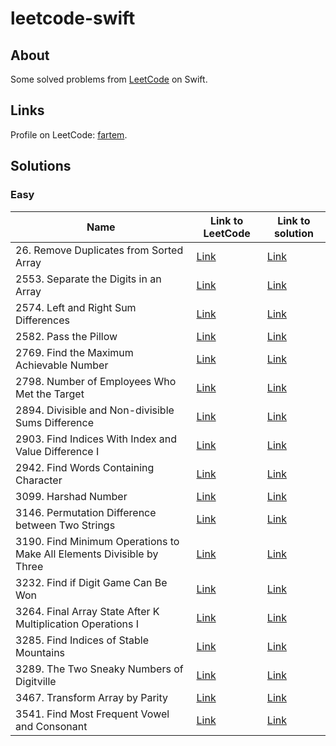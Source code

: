 # leetcode-swift

## About

Some solved problems from [LeetCode](https://leetcode.com) on Swift.

## Links

Profile on LeetCode: [fartem](https://leetcode.com/fartem/).

## Solutions

### Easy

| Name                                                                  | Link to LeetCode                                                                                       | Link to solution                                                                                       |
| --------------------------------------------------------------------- | ------------------------------------------------------------------------------------------------------ | ------------------------------------------------------------------------------------------------------ |
| 26. Remove Duplicates from Sorted Array                               | [Link](https://leetcode.com/problems/remove-duplicates-from-sorted-array/)                             | [Link](./Sources/leetcode-swift/Easy/26RemoveDuplicatesFromSortedArray.swift)                          |
| 2553. Separate the Digits in an Array                                 | [Link](https://leetcode.com/problems/separate-the-digits-in-an-array/)                                 | [Link](./Sources/leetcode-swift/Easy/2553SeparateTheDigitsInAnArray.swift)                             |
| 2574. Left and Right Sum Differences                                  | [Link](https://leetcode.com/problems/left-and-right-sum-differences/)                                  | [Link](./Sources/leetcode-swift/Easy/2574LeftAndRightSumDifferences.swift)                             |
| 2582. Pass the Pillow                                                 | [Link](https://leetcode.com/problems/pass-the-pillow/)                                                 | [Link](./Sources/leetcode-swift/Easy/2582PassThePillow.swift)                                          |
| 2769. Find the Maximum Achievable Number                              | [Link](https://leetcode.com/problems/find-the-maximum-achievable-number/)                              | [Link](./Sources/leetcode-swift/Easy/2769FindTheMaximumAchievableNumber.swift)                         |
| 2798. Number of Employees Who Met the Target                          | [Link](https://leetcode.com/problems/number-of-employees-who-met-the-target/)                          | [Link](./Sources/leetcode-swift/Easy/2798NumberOfEmployeesWhoMetTheTarget.swift)                       |
| 2894. Divisible and Non-divisible Sums Difference                     | [Link](https://leetcode.com/problems/divisible-and-non-divisible-sums-difference/)                     | [Link](./Sources/leetcode-swift/Easy/2894DivisibleAndNonDivisibleSumsDifference.swift)                 |
| 2903. Find Indices With Index and Value Difference I                  | [Link](https://leetcode.com/problems/find-indices-with-index-and-value-difference-i/)                  | [Link](./Sources/leetcode-swift/Easy/2903FindIndicesWithIndexAndValueDifferenceI.swift)                |
| 2942. Find Words Containing Character                                 | [Link](https://leetcode.com/problems/find-words-containing-character/)                                 | [Link](./Sources/leetcode-swift/Easy/2942FindWordsContainingCharacter.swift)                           |
| 3099. Harshad Number                                                  | [Link](https://leetcode.com/problems/harshad-number/)                                                  | [Link](./Sources/leetcode-swift/Easy/3099HarshadNumber.swift)                                          |
| 3146. Permutation Difference between Two Strings                      | [Link](https://leetcode.com/problems/permutation-difference-between-two-strings/)                      | [Link](./Sources/leetcode-swift/Easy/3146PermutationDifferenceBetweenTwoStrings.swift)                 |
| 3190. Find Minimum Operations to Make All Elements Divisible by Three | [Link](https://leetcode.com/problems/find-minimum-operations-to-make-all-elements-divisible-by-three/) | [Link](./Sources/leetcode-swift/Easy/3190FindMinimumOperationsToMakeAllElementsDivisibleByThree.swift) |
| 3232. Find if Digit Game Can Be Won                                   | [Link](https://leetcode.com/problems/find-if-digit-game-can-be-won/)                                   | [Link](./Sources/leetcode-swift/Easy/3232FindIfDigitGameCanBeWon.swift)                                |
| 3264. Final Array State After K Multiplication Operations I           | [Link](https://leetcode.com/problems/final-array-state-after-k-multiplication-operations-i/)           | [Link](./Sources/leetcode-swift/Easy/3264FinalArrayStateAfterKMultiplicationOperationsI.swift)         |
| 3285. Find Indices of Stable Mountains                                | [Link](https://leetcode.com/problems/find-indices-of-stable-mountains/)                                | [Link](./Sources/leetcode-swift/Easy/3285FindIndicesOfStableMountains.swift)                           |
| 3289. The Two Sneaky Numbers of Digitville                            | [Link](https://leetcode.com/problems/the-two-sneaky-numbers-of-digitville/)                            | [Link](./Sources/leetcode-swift/Easy/3289TheTwoSneakyNumbersOfDigitville.swift)                        |
| 3467. Transform Array by Parity                                       | [Link](https://leetcode.com/problems/transform-array-by-parity/)                                       | [Link](./Sources/leetcode-swift/Easy/3467TransformArrayByParity.swift)                                 |
| 3541. Find Most Frequent Vowel and Consonant                          | [Link](https://leetcode.com/problems/find-most-frequent-vowel-and-consonant/)                          | [Link](./Sources/leetcode-swift/Easy/3541FindMostFrequentVowelAndConsonant.swift)                      |
